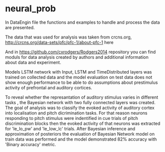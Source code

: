 # neural_prob

In DataEngin file the functions and examples to handle and process the data are presented. 


The data that was used for analysis was taken from crcns.org,  http://crcns.org/data-sets/pfc/pfc-1/about-pfc-1 here

And in https://github.com/cxrodgers/Rodgers2014 repository you can find moduls for data analysis created by authors and additional information about data and experiment. 

Models 
LSTM  network with Input, LSTM and TimeDistributed layers was trained on collected data and the model evaluation on test data does not show enough performance to be able to do assumptions about prestimulus activity of prefrontal and auditory cortices. 


To reveal whether the represantation of auditory stimulus varies in different tasks , the Bayesian network with two fully connected layers was created. The goal of analysis was to classify the evoked activity of auditory cortex into localisation and pitch dicrimination tasks. 
For that reason neurons responding to pitch stimulus were indentified in cue trials of pitch discrimination blocks then the evoked  activity of that neurons was extracted for 'le_lo_pw' and 'le_low_lc' trials. After Bayesian inference and  approximation of posteriors the evaluation of Bayesian Network model on train data was performed and the model demonstrated 82% accuracy with 'Binary accuracy' metric. 












